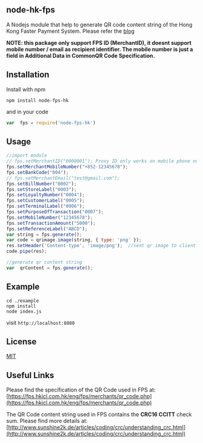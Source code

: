 
## node-hk-fps
A Nodejs module that help to generate QR code content string of the Hong Kong Faster Payment System. Please refer the [blog](https://medium.com/@ryanchanplc/understanding-the-qr-code-used-in-hong-kong-faster-payment-system-6cc1671405d2)


**NOTE: this package only support FPS ID (MerchantID), it doesnt support mobile number / email as recipient identifier. The mobile number is just a field in Additional Data in CommonQR Code Specification.**



## Installation

Install with npm
```  
npm install node-fps-hk
```
and in your code
```javascript
var  fps = require('node-fps-hk')
```

## Usage

```javascript
//import module
// fps.setMerchantID("0000001"); Proxy ID only works on mobile phone number or email address
fps.setMerchantMobileNumber("+852-12345678"); 
fps.setBankCode("004");
// fps.setMerchantEmail("test@gmail.com");
fps.setBillNumber("0002");
fps.setStoreLabel("0003");
fps.setLoyaltyNumber("0004");
fps.setCustomerLabel("0005");
fps.setTerminalLabel("0006");
fps.setPurposeOfTransaction("0007");
fps.setMobileNumber("12345678");
fps.setTransactionAmount("5000");
fps.setReferenceLabel("ABCD");
var string = fps.generate();
var code = qrimage.image(string, { type: 'png' });
res.setHeader('Content-type', 'image/png');  //sent qr image to client side
code.pipe(res);

//generate qr content string
var  qrContent = fps.generate();
```

## Example
```
cd ./example
npm install
node index.js
```
visit `http://localhost:8080`

## License
[MIT](https://github.com/ryanchanplc/node-fps-hk/blob/master/LICENSE)

## Useful Links
Please find the specification of the QR Code used in FPS at:
[https://fps.hkicl.com.hk/eng/fps/merchants/qr_code.php](https://fps.hkicl.com.hk/eng/fps/merchants/qr_code.php)

The QR Code content string used in FPS contains the **CRC16 CCITT** check sum.
Please find more details at: [http://www.sunshine2k.de/articles/coding/crc/understanding_crc.html](http://www.sunshine2k.de/articles/coding/crc/understanding_crc.html)
